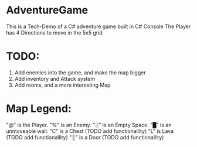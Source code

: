 # AdventureGame
This is a Tech-Demo of a C# adventure game built in C# Console
The Player has 4 Directions to move in the 5x5 grid

# TODO:
1. Add enemies into the game, and make the map bigger
2. Add inventory and Attack system
3. Add rooms, and a more interesting Map

# Map Legend:

"@" is the Player.
"%" is an Enemy.
"░" is an Empty Space.
"█" is an unmoveable wall.
"C" is a Chest (TODO add functionallity)
"L" is Lava (TODO add functionallity)
"║" is a Door (TODO add functionallity)

